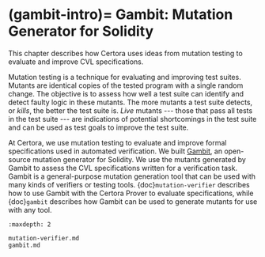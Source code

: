 (gambit-intro)=
Gambit: Mutation Generator for Solidity
=================================

This chapter describes how Certora uses ideas from
mutation testing to evaluate and improve CVL specifications.

Mutation testing is a technique for evaluating and improving
  test suites.
Mutants are identical copies of the tested program with a single random change.
The objective is to assess how well a test suite can identify and detect faulty
 logic in these mutants.
The more mutants a test suite detects, or _kills_, the better the test suite is.
_Live_ mutants --- those that pass all tests in the test suite --- are indications
  of potential shortcomings in the test suite and can be used as test goals to
  improve the test suite.

At Certora, we use mutation testing to evaluate and
  improve formal specifications used in automated verification.
We built [Gambit](https://github.com/Certora/gambit),
  an open-source mutation generator for Solidity.
We use the mutants generated by Gambit to assess the CVL specifications
  written for a verification task.
Gambit is a general-purpose mutation generation tool that can be used with many
  kinds of verifiers or testing tools. 
{doc}`mutation-verifier` describes how to use Gambit with the Certora Prover to 
  evaluate specifications, 
  while {doc}`gambit` describes how Gambit can be used to generate mutants for use with any tool.

```{toctree}
:maxdepth: 2

mutation-verifier.md
gambit.md
```

